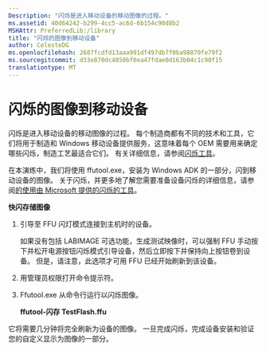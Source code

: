 ```yaml
---
Description: "闪烁是进入移动设备的移动图像的过程。"
ms.assetid: 40d64242-b299-4cc5-ac6d-6b154c90d8b2
MSHAttr: PreferredLib:/library
title: "闪烁的图像到移动设备"
author: CelesteDG
ms.openlocfilehash: 2687fcdfd13aaa991df497db7f0ba98870fe79f2
ms.sourcegitcommit: d33e870dc4850bf0ea47fdae0d163b04c1c90f15
translationtype: MT
---
```

# <a name="flash-an-image-to-a-mobile-device"></a>闪烁的图像到移动设备


闪烁是进入移动设备的移动图像的过程。 每个制造商都有不同的技术和工具，它们将用于制造和 Windows 移动设备提供服务，这意味着每个 OEM 需要用来确定哪些闪烁，制造工艺最适合它们。 有关详细信息，请参阅[闪烁工具](../mobile/flashing-tools.md)。

在本演练中，我们将使用 ffutool.exe，安装为 Windows ADK 的一部分，闪到移动设备的图像。 关于闪烁，并更多地了解您需要准备设备闪烁的详细信息，请参阅[的使用由 Microsoft 提供的闪烁的工具](https://msdn.microsoft.com/library/windows/hardware/dn789235)。

**快闪存储图像**

1.  引导至 FFU 闪灯模式连接到主机时的设备。

    如果没有包括 LABIMAGE 可选功能，生成测试映像时，可以强制 FFU 手动按下并松开电源按钮闪烁模式引导设备，然后立即按下并保持向上按钮卷到设备。 但是，请注意，此选项才可用 FFU 已经开始刷新到该设备。

2.  用管理员权限打开命令提示符。

3.  Ffutool.exe 从命令行运行以闪烁图像。

    **ffutool-闪存 TestFlash.ffu**

它将需要几分钟将完全刷新为设备的图像。 一旦完成闪烁，完成设备安装和验证您的自定义显示为图像的一部分。

 

 



